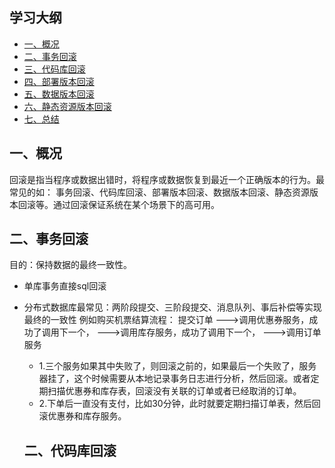 ## 学习大纲
* [一、概况](#1)
* [二、事务回滚](#2)
* [三、代码库回滚](#3)
* [四、部署版本回滚](#4)
* [五、数据版本回滚](#5)
* [六、静态资源版本回滚](#6)
* [七、总结](#7)


## <span id="1">一、概况</span>
回滚是指当程序或数据出错时，将程序或数据恢复到最近一个正确版本的行为。最常见的如：
事务回滚、代码库回滚、部署版本回滚、数据版本回滚、静态资源版本回滚等。通过回滚保证系统在某个场景下的高可用。

## <span id="2">二、事务回滚</span>
目的：保持数据的最终一致性。

* 单库事务直接sql回滚
* 分布式数据库最常见：两阶段提交、三阶段提交、消息队列、事后补偿等实现最终的一致性
例如购买机票结算流程：
   提交订单
   --->调用优惠券服务，成功了调用下一个，
   --->调用库存服务，成功了调用下一个，
   --->调用订单服务
   - 1.三个服务如果其中失败了，则回滚之前的，如果最后一个失败了，服务器挂了，这个时候需要从本地记录事务日志进行分析，然后回滚。或者定期扫描优惠券和库存表，回滚没有关联的订单或者已经取消的订单。
   - 2.下单后一直没有支付，比如30分钟，此时就要定期扫描订单表，然后回滚优惠券和库存服务。
   
   ## <span id="3">二、代码库回滚</span>

